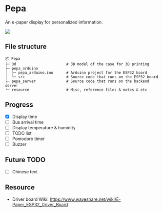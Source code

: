 # Pepa
An e-paper display for personalized information.

![](resource/img/WIP_20240119.jpg)

## File structure
```
📦 Pepa
├─ 3d                       # 3D model of the case for 3D printing
├─ pepa_arduino             
│  ├─ pepa_arduino.ino      # Arduino project for the ESP32 board
│  └─ src                   # Source code that runs on the ESP32 board
├─ pepa_server              # Source code that runs on the backend server
└─ resource                 # Misc, reference files & notes & etc
```

## Progress
- [x] Display time
- [ ] Bus arrival time
- [ ] Display temperature & humidity
- [ ] TODO list
- [ ] Pomodoro timer
- [ ] Buzzer

## Future TODO
- [ ] Chinese text

## Resource
- Driver board Wiki: https://www.waveshare.net/wiki/E-Paper_ESP32_Driver_Board
